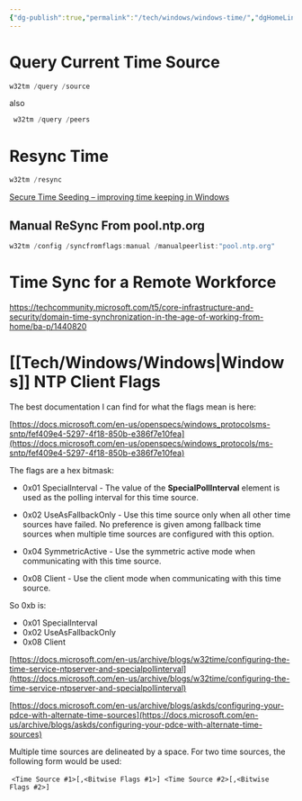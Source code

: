 ```yaml
---
{"dg-publish":true,"permalink":"/tech/windows/windows-time/","dgHomeLink":true,"dgPassFrontmatter":false}
---
```



# Query Current Time Source

```powershell
w32tm /query /source
```

also

```powershell
 w32tm /query /peers
 ```

# Resync Time

```powershell
w32tm /resync
```

[Secure Time Seeding – improving time keeping in Windows](https://docs.microsoft.com/en-in/archive/blogs/w32time/secure-time-seeding-improving-time-keeping-in-windows)

## Manual ReSync From pool.ntp.org

```powershell
w32tm /config /syncfromflags:manual /manualpeerlist:"pool.ntp.org"
```

# Time Sync for a Remote Workforce

https://techcommunity.microsoft.com/t5/core-infrastructure-and-security/domain-time-synchronization-in-the-age-of-working-from-home/ba-p/1440820

# [[Tech/Windows/Windows|Windows]] NTP Client Flags

The best documentation I can find for what the flags mean is here:

[https://docs.microsoft.com/en-us/openspecs/windows_protocolsms-sntp/fef409e4-5297-4f18-850b-e386f7e10fea](https://docs.microsoft.com/en-us/openspecs/windows_protocols/ms-sntp/fef409e4-5297-4f18-850b-e386f7e10fea)

The flags are a hex bitmask:

- 0x01 SpecialInterval - The value of the **SpecialPollInterval** element is used as the polling interval for this time source.

- 0x02 UseAsFallbackOnly - Use this time source only when all other time sources have failed. No preference is given among fallback time sources when multiple time sources are configured with this option.

- 0x04 SymmetricActive - Use the symmetric active mode when communicating with this time source.

- 0x08 Client - Use the client mode when communicating with this time source.

So 0xb is:

- 0x01 SpecialInterval
- 0x02 UseAsFallbackOnly 
- 0x08 Client

[https://docs.microsoft.com/en-us/archive/blogs/w32time/configuring-the-time-service-ntpserver-and-specialpollinterval](https://docs.microsoft.com/en-us/archive/blogs/w32time/configuring-the-time-service-ntpserver-and-specialpollinterval)

[https://docs.microsoft.com/en-us/archive/blogs/askds/configuring-your-pdce-with-alternate-time-sources](https://docs.microsoft.com/en-us/archive/blogs/askds/configuring-your-pdce-with-alternate-time-sources)

Multiple time sources are delineated by a space. For two time sources, the following form would be used:

 `<Time Source #1>[,<Bitwise Flags #1>] <Time Source #2>[,<Bitwise Flags #2>]`
